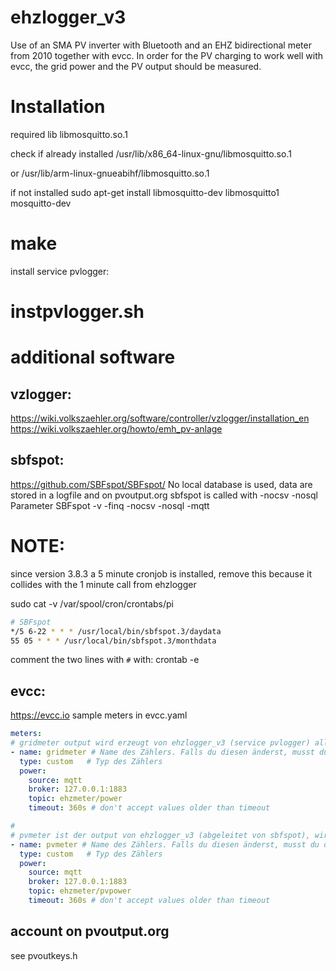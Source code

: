 # ehzlogger_v3

Use of an SMA PV inverter with Bluetooth and an EHZ bidirectional meter from 2010 together with evcc. 
In order for the PV charging to work well with evcc, the grid power and the PV output should be measured. 

# Installation
required lib libmosquitto.so.1

check if already installed 
/usr/lib/x86_64-linux-gnu/libmosquitto.so.1

or /usr/lib/arm-linux-gnueabihf/libmosquitto.so.1

if not installed
sudo apt-get install libmosquitto-dev libmosquitto1 mosquitto-dev


# make

install service pvlogger: 
# instpvlogger.sh



# additional software

vzlogger:
--------
https://wiki.volkszaehler.org/software/controller/vzlogger/installation_en
https://wiki.volkszaehler.org/howto/emh_pv-anlage

sbfspot:
---------
https://github.com/SBFspot/SBFspot/
No local database is used, data are stored in a logfile and on pvoutput.org
sbfspot is called with -nocsv -nosql Parameter
SBFspot  -v -finq -nocsv -nosql -mqtt

# NOTE: 
since version 3.8.3 a 5 minute cronjob is installed, remove this
because it collides with the 1 minute call from ehzlogger

sudo cat -v /var/spool/cron/crontabs/pi

```bash
# SBFspot
*/5 6-22 * * * /usr/local/bin/sbfspot.3/daydata 
55 05 * * * /usr/local/bin/sbfspot.3/monthdata
```

comment the two lines with `#` with: crontab -e


evcc:
------ 
https://evcc.io
sample meters in evcc.yaml
```yaml 
meters:
# gridmeter output wird erzeugt von ehzlogger_v3 (service pvlogger) alle 60 s (vpower-epower)
- name: gridmeter # Name des Zählers. Falls du diesen änderst, musst du die site-Konfiguration auch anpassen.
  type: custom   # Typ des Zählers
  power:
    source: mqtt
    broker: 127.0.0.1:1883
    topic: ehzmeter/power
    timeout: 360s # don't accept values older than timeout

#
# pvmeter ist der output von ehzlogger_v3 (abgeleitet von sbfspot), wird alle 60s von ehzlogger_v3 (service pvlogger) 
- name: pvmeter # Name des Zählers. Falls du diesen änderst, musst du die site-Konfiguration auch anpassen.
  type: custom   # Typ des Zählers
  power:
    source: mqtt
    broker: 127.0.0.1:1883
    topic: ehzmeter/pvpower
    timeout: 360s # don't accept values older than timeout
```

account on pvoutput.org
-------------------------
see pvoutkeys.h

